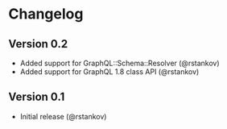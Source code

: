 # Changelog

## Version 0.2

* Added support for GraphQL::Schema::Resolver (@rstankov)
* Added support for GraphQL 1.8 class API (@rstankov)

## Version 0.1

* Initial release (@rstankov)
